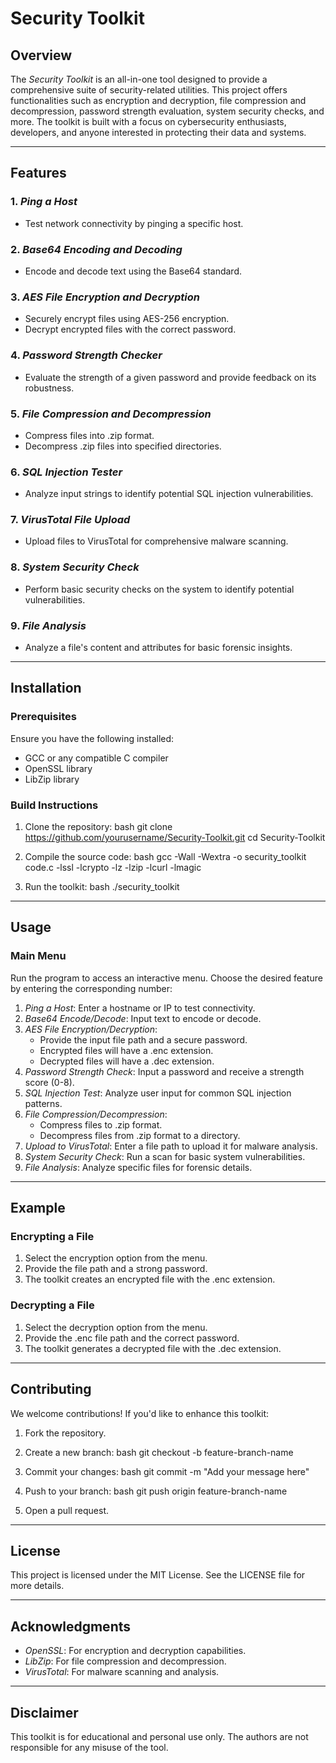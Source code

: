 # Security Toolkit

## Overview
The *Security Toolkit* is an all-in-one tool designed to provide a comprehensive suite of security-related utilities. This project offers functionalities such as encryption and decryption, file compression and decompression, password strength evaluation, system security checks, and more. The toolkit is built with a focus on cybersecurity enthusiasts, developers, and anyone interested in protecting their data and systems.

---

## Features

### 1. *Ping a Host*
- Test network connectivity by pinging a specific host.

### 2. *Base64 Encoding and Decoding*
- Encode and decode text using the Base64 standard.

### 3. *AES File Encryption and Decryption*
- Securely encrypt files using AES-256 encryption.
- Decrypt encrypted files with the correct password.

### 4. *Password Strength Checker*
- Evaluate the strength of a given password and provide feedback on its robustness.

### 5. *File Compression and Decompression*
- Compress files into .zip format.
- Decompress .zip files into specified directories.

### 6. *SQL Injection Tester*
- Analyze input strings to identify potential SQL injection vulnerabilities.

### 7. *VirusTotal File Upload*
- Upload files to VirusTotal for comprehensive malware scanning.

### 8. *System Security Check*
- Perform basic security checks on the system to identify potential vulnerabilities.

### 9. *File Analysis*
- Analyze a file's content and attributes for basic forensic insights.

---

## Installation

### Prerequisites
Ensure you have the following installed:
- GCC or any compatible C compiler
- OpenSSL library
- LibZip library

### Build Instructions
1. Clone the repository:
   bash
   git clone https://github.com/yourusername/Security-Toolkit.git
   cd Security-Toolkit
   

2. Compile the source code:
   bash
   gcc -Wall -Wextra -o security_toolkit code.c -lssl -lcrypto -lz -lzip -lcurl -lmagic
   

3. Run the toolkit:
   bash
   ./security_toolkit
   

---

## Usage

### Main Menu
Run the program to access an interactive menu. Choose the desired feature by entering the corresponding number:

1. *Ping a Host*: Enter a hostname or IP to test connectivity.
2. *Base64 Encode/Decode*: Input text to encode or decode.
3. *AES File Encryption/Decryption*:
   - Provide the input file path and a secure password.
   - Encrypted files will have a .enc extension.
   - Decrypted files will have a .dec extension.
4. *Password Strength Check*: Input a password and receive a strength score (0-8).
5. *SQL Injection Test*: Analyze user input for common SQL injection patterns.
6. *File Compression/Decompression*:
   - Compress files to .zip format.
   - Decompress files from .zip format to a directory.
7. *Upload to VirusTotal*: Enter a file path to upload it for malware analysis.
8. *System Security Check*: Run a scan for basic system vulnerabilities.
9. *File Analysis*: Analyze specific files for forensic details.

---

## Example

### Encrypting a File
1. Select the encryption option from the menu.
2. Provide the file path and a strong password.
3. The toolkit creates an encrypted file with the .enc extension.

### Decrypting a File
1. Select the decryption option from the menu.
2. Provide the .enc file path and the correct password.
3. The toolkit generates a decrypted file with the .dec extension.

---

## Contributing

We welcome contributions! If you'd like to enhance this toolkit:
1. Fork the repository.
2. Create a new branch:
   bash
   git checkout -b feature-branch-name
   
3. Commit your changes:
   bash
   git commit -m "Add your message here"
   
4. Push to your branch:
   bash
   git push origin feature-branch-name
   
5. Open a pull request.

---

## License

This project is licensed under the MIT License. See the LICENSE file for more details.

---

## Acknowledgments

- *OpenSSL*: For encryption and decryption capabilities.
- *LibZip*: For file compression and decompression.
- *VirusTotal*: For malware scanning and analysis.

---

## Disclaimer

This toolkit is for educational and personal use only. The authors are not responsible for any misuse of the tool.
